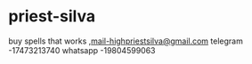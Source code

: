 # priest-silva
buy spells that works ,mail-highpriestsilva@gmail.com telegram -17473213740 whatsapp -19804599063
